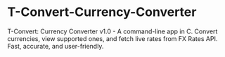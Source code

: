 # T-Convert-Currency-Converter
 T-Convert: Currency Converter v1.0 - A command-line app in C. Convert currencies, view supported ones, and fetch live rates from FX Rates API. Fast, accurate, and user-friendly.
